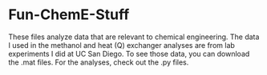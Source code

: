 # Fun-ChemE-Stuff
These files analyze data that are relevant to chemical engineering. 
The data I used in the methanol and heat (Q) exchanger analyses are from lab experiments I did at UC San Diego. 
To see those data, you can download the .mat files. For the analyses, check out the .py files. 
